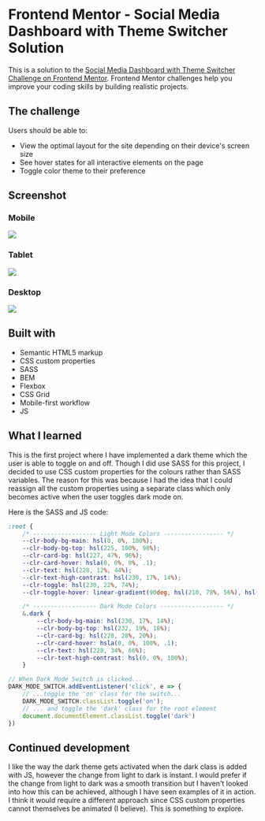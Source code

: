 # Frontend Mentor - Social Media Dashboard with Theme Switcher Solution

This is a solution to the [Social Media Dashboard with Theme Switcher Challenge on Frontend Mentor](https://www.frontendmentor.io/challenges/social-media-dashboard-with-theme-switcher-6oY8ozp_H). Frontend Mentor challenges help you improve your coding skills by building realistic projects. 


## The challenge

Users should be able to:

- View the optimal layout for the site depending on their device's screen size
- See hover states for all interactive elements on the page
- Toggle color theme to their preference

## Screenshot

### Mobile
![](screenshot-mobile.png)

### Tablet
![](screenshot-tablet.png)

### Desktop
![](screenshot-desktop.png)


## Built with

- Semantic HTML5 markup
- CSS custom properties
- SASS
- BEM
- Flexbox
- CSS Grid
- Mobile-first workflow
- JS

## What I learned

This is the first project where I have implemented a dark theme which the user is able to toggle on and off. Though I did use SASS for this project, I decided to use CSS custom properties for the colours rather than SASS variables. The reason for this was because I had the idea that I could reassign all the custom properties using a separate class which only becomes active when the user toggles dark mode on.

Here is the SASS and JS code:
```css
:root {
    /* ------------------ Light Mode Colors ----------------- */
    --clr-body-bg-main: hsl(0, 0%, 100%);
    --clr-body-bg-top: hsl(225, 100%, 98%);
    --clr-card-bg: hsl(227, 47%, 96%);
    --clr-card-hover: hsla(0, 0%, 0%, .1);
    --clr-text: hsl(228, 12%, 44%);
    --clr-text-high-contrast: hsl(230, 17%, 14%);
    --clr-toggle: hsl(230, 22%, 74%);
    --clr-toggle-hover: linear-gradient(90deg, hsl(210, 78%, 56%), hsl(146, 68%, 55%)) border-box;

    /* ------------------ Dark Mode Colors ------------------ */
    &.dark {
        --clr-body-bg-main: hsl(230, 17%, 14%);
        --clr-body-bg-top: hsl(232, 19%, 18%);
        --clr-card-bg: hsl(228, 28%, 20%);
        --clr-card-hover: hsla(0, 0%, 100%, .1);
        --clr-text: hsl(228, 34%, 66%);
        --clr-text-high-contrast: hsl(0, 0%, 100%);
    }
```
```js
// When Dark Mode Switch is clicked...
DARK_MODE_SWITCH.addEventListener('click', e => {
    // ...toggle the 'on' class for the switch...
    DARK_MODE_SWITCH.classList.toggle('on');
    // ... and toggle the 'dark' class for the root element
    document.documentElement.classList.toggle('dark')
})
```

## Continued development

I like the way the dark theme gets activated when the dark class is added with JS, however the change from light to dark is instant. I would prefer if the change from light to dark was a smooth transition but I haven't looked into how this can be achieved, although I have seen examples of it in action. I think it would require a different approach since CSS custom properties cannot themselves be animated (I believe). This is something to explore.